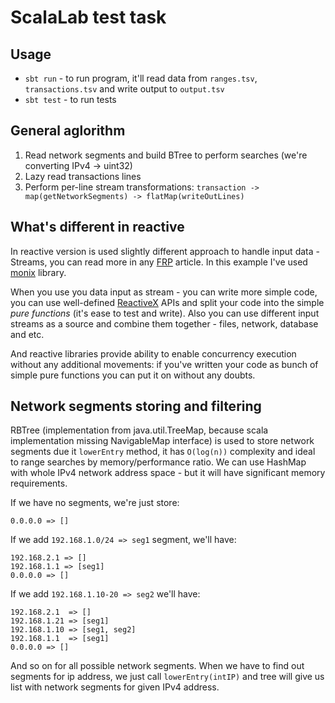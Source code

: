# ScalaLab test task

## Usage

* `sbt run` - to run program, it'll read data from `ranges.tsv`, `transactions.tsv` and write output to `output.tsv`
* `sbt test` - to run tests

## General aglorithm

1. Read network segments and build BTree to perform searches (we're converting IPv4 -> uint32)
2. Lazy read transactions lines
3. Perform per-line stream transformations: `transaction -> map(getNetworkSegments) -> flatMap(writeOutLines)`

## What's different in reactive

In reactive version is used slightly different approach to handle input data - Streams, you can read more in any [FRP](https://en.wikipedia.org/wiki/Functional_reactive_programming) article. In this example I've used [monix](https://github.com/monixio/monix) library.

When you use you data input as stream - you can write more simple code, you can use well-defined [ReactiveX](http://reactivex.io/) APIs and split your code into the simple *pure functions* (it's ease to test and write). Also you can use different input streams as a source and combine them together - files, network, database and etc.

And reactive libraries provide ability to enable concurrency execution without any additional movements: if you've written your code as bunch of simple pure functions you can put it on without any doubts.


## Network segments storing and filtering

RBTree (implementation from java.util.TreeMap, because scala implementation missing NavigableMap interface) is used to store network segments due it `lowerEntry` method, it has `O(log(n))` complexity and ideal to range searches by memory/performance ratio. We can use HashMap with whole IPv4 network address space - but it will have significant memory requirements.


If we have no segments, we're just store:

```
0.0.0.0 => []
```

If we add `192.168.1.0/24 => seg1` segment, we'll have:

```
192.168.2.1 => []
192.168.1.1 => [seg1]
0.0.0.0 => []
```

If we add `192.168.1.10-20 => seg2` we'll have:

```
192.168.2.1  => []
192.168.1.21 => [seg1]
192.168.1.10 => [seg1, seg2]
192.168.1.1  => [seg1]
0.0.0.0 => []
```

And so on for all possible network segments. When we have to find out segments for ip address, we just call `lowerEntry(intIP)` and tree will give us list with network segments for given IPv4 address.

